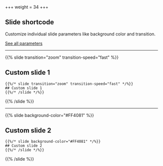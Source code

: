 +++
weight = 34
+++

## Slide shortcode

Customize individual slide parameters like background color and transition.

[See all parameters](https://github.com/hakimel/reveal.js#slide-backgrounds)

---

{{% slide transition="zoom" transition-speed="fast" %}}

## Custom slide 1

```
{{%/* slide transition="zoom" transition-speed="fast" */%}}
## Custom slide 1
{{%/* /slide */%}}
```

{{% /slide %}}

---

{{% slide background-color="#FF4081" %}}

## Custom slide 2

```
{{%/* slide background-color="#FF4081" */%}}
## Custom slide 2
{{%/* /slide */%}}
```

{{% /slide %}}

